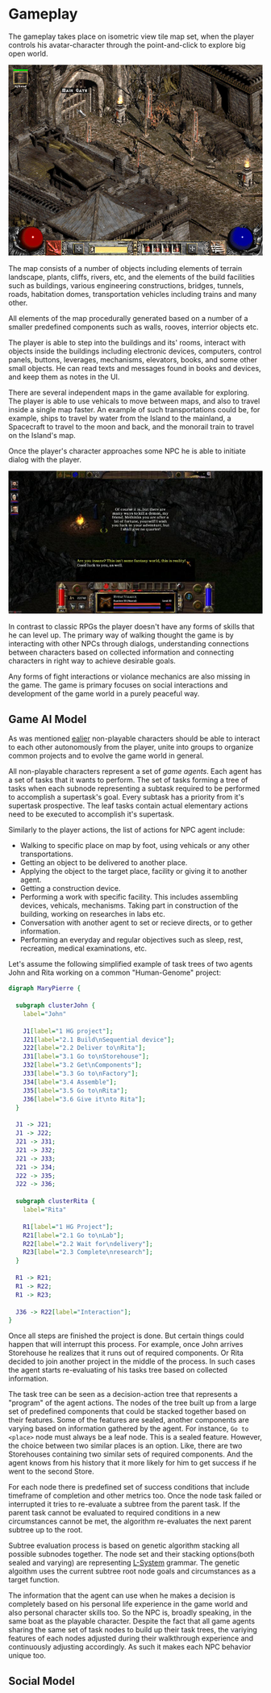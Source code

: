 # Gameplay

The gameplay takes place on isometric view tile map set, when the player controls his avatar-character through the point-and-click to explore big open world.

![Isometric RPG](../images/diablo-ii-screenshot-2.jpg)

The map consists of a number of objects including elements of terrain landscape, plants, cliffs, rivers, etc, and the elements of the build facilities such as buildings, various engineering constructions, bridges, tunnels, roads, habitation domes, transportation vehicles including trains and many other.

All elements of the map procedurally generated based on a number of a smaller predefined components such as walls, rooves, interrior objects etc.

The player is able to step into the buildings and its' rooms, interact with objects inside the buildings including electronic devices, computers, control panels, buttons, leverages, mechanisms, elevators, books, and some other small objects. He can read texts and messages found in books and devices, and keep them as notes in the UI.

There are several independent maps in the game available for exploring. The player is able to use vehicals to move between maps, and also to travel inside a single map faster. An example of such transportations could be, for example, ships to travel by water from the Island to the mainland, a Spacecraft to travel to the moon and back, and the monorail train to travel on the Island's map.

Once the player's character approaches some NPC he is able to initiate dialog with the player.

![Dialog interaction example](../images/dialog-interaction.jpg)

In contrast to classic RPGs the player doesn't have any forms of skills that he can level up. The primary way of walking thought the game is by interacting with other NPCs through dialogs, understanding connections between characters based on collected information and connecting characters in right way to achieve desirable goals.

Any forms of fight interactions or violance mechanics are also missing in the game. The game is primary focuses on social interactions and development of the game world in a purely peaceful way.

## Game AI Model

As was mentioned [ealier](#solution) non-playable characters should be able to interact to each other autonomously from the player, unite into groups to organize common projects and to evolve the game world in general.

All non-playable characters represent a set of *game agents*. Each agent has a set of tasks that it wants to perform. The set of tasks forming a tree of tasks when each subnode representing a subtask required to be performed to accomplish a supertask's goal. Every subtask has a priority from it's supertask prospective. The leaf tasks contain actual elementary actions need to be executed to accomplish it's supertask.

Similarly to the player actions, the list of actions for NPC agent include:
 - Walking to specific place on map by foot, using vehicals or any other transportations.
 - Getting an object to be delivered to another place.
 - Applying the object to the target place, facility or giving it to another agent.
 - Getting a construction device.
 - Performing a work with specific facility. This includes assembling devices, vehicals, mechanisms. Taking part in construction of the building, working on researches in labs etc.
 - Conversation with another agent to set or recieve directs, or to gether information.
 - Performing an everyday and regular objectives such as sleep, rest, recreation, medical examinations, etc.

Let's assume the following simplified example of task trees of two agents John and Rita working on a common "Human-Genome" project:

```dot
digraph MaryPierre {

  subgraph clusterJohn {
    label="John"

    J1[label="1 HG project"];
    J21[label="2.1 Build\nSequential device"];
    J22[label="2.2 Deliver to\nRita"];
    J31[label="3.1 Go to\nStorehouse"];
    J32[label="3.2 Get\nComponents"];
    J33[label="3.3 Go to\nFactory"];
    J34[label="3.4 Assemble"];
    J35[label="3.5 Go to\nRita"];
    J36[label="3.6 Give it\nto Rita"];
  }

  J1 -> J21;
  J1 -> J22;
  J21 -> J31;
  J21 -> J32;
  J21 -> J33;
  J21 -> J34;
  J22 -> J35;
  J22 -> J36;

  subgraph clusterRita {
    label="Rita"

    R1[label="1 HG Project"];
    R21[label="2.1 Go to\nLab"];
    R22[label="2.2 Wait for\ndelivery"];
    R23[label="2.3 Complete\nresearch"];
  }

  R1 -> R21;
  R1 -> R22;
  R1 -> R23;

  J36 -> R22[label="Interaction"];
}
```

Once all steps are finished the project is done. But certain things could happen that will interrupt this process. For example, once John arrives Storehouse he realizes that it runs out of required components. Or Rita decided to join another project in the middle of the process. In such cases the agent starts re-evaluating of his tasks tree based on collected information.

The task tree can be seen as a decision-action tree that represents a "program" of the agent actions. The nodes of the tree built up from a large set of predefined components that could be stacked together based on their features. Some of the features are sealed, another components are varying based on information gathered by the agent. For instance, `Go to <place>` node must always be a leaf node. This is a sealed feature. However, the choice between two similar places is an option. Like, there are two Storehouses containing two similar sets of required components. And the agent knows from his history that it more likely for him to get success if he went to the second Store.

For each node there is predefined set of success conditions that include timeframe of completion and other metrics too. Once the node task failed or interrupted it tries to re-evaluate a subtree from the parent task. If the parent task cannot be evaluated to required conditions in a new circumstances cannot be met, the algorithm re-evaluates the next parent subtree up to the root.

Subtree evaluation process is based on genetic algorithm stacking all possible subnodes together. The node set and their stacking options(both sealed and varying) are representing [L-System](https://en.wikipedia.org/wiki/L-system) grammar. The genetic algoithm uses the current subtree root node goals and circumstances as a target function.

The information that the agent can use when he makes a decision is completely based on his personal life experience in the game world and also personal character skills too. So the NPC is, broadly speaking, in the same boat as the playable character. Despite the fact that all game agents sharing the same set of task nodes to build up their task trees, the variying features of each nodes adjusted during their walkthrough experience and continuously adjusting accordingly. As such it makes each NPC behavior unique too.

## Social Model

